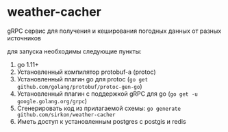 # weather-cacher
gRPC сервис для получения и кеширования погодных данных от разных источников

для запуска необходимы следующие пункты:

1. go 1.11+
2. Установленный компилятор protobuf-а (protoc)
3. Установленный плагин go для protoc (`go get github.com/golang/protobuf/protoc-gen-go`)
4. Установленный плагин с поддержкой gRPC для go (`go get -u google.golang.org/grpc`)
5. Сгенерировать код из прилагаемой схемы: `go generate github.com/sirkon/weather-cacher`
6. Иметь доступ к установленным postgres с postgis и redis

